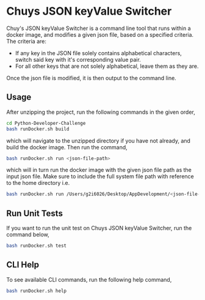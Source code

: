 # Chuys JSON keyValue Switcher

Chuy's JSON keyValue Switcher is a command line tool that runs within a docker image, and 
modifies a given json file, based on a specified criteria. The criteria are:

* If any key in the JSON file solely contains alphabetical characters, switch said
    key with it's corresponding value pair.
* For all other keys that are not solely alphabetical, leave them as they are.

Once the json file is modified, it is then output to the command line.


## Usage

After unzipping the project, run the following commands in the given order,

```bash
cd Python-Developer-Challenge
bash runDocker.sh build
```

which will navigate to the unzipped directory if you have not already, 
and build the docker image. Then run the command,  

```bash
bash runDocker.sh run <json-file-path>
```

which will in turn run the docker image with the given json file path as 
the input json file. Make sure to include the full system file path with 
reference to the home directory i.e. 

```bash
bash runDocker.sh run /Users/g2i6026/Desktop/AppDevelopment/<json-file-name>
```

## Run Unit Tests

If you want to run the unit test on Chuys JSON keyValue Switcher, run the 
command below,

```bash
bash runDocker.sh test
```

## CLI Help

To see available CLI commands, run the following help command,

```bash
bash runDocker.sh help
```
